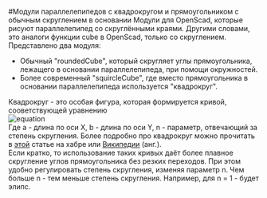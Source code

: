 #Модули параллелепипедов с квадрокругом и прямоугольником с обычным скруглением в основании
Модули для OpenScad, которые рисуют параллелепипед со скруглёнными краями. Другими словами, это аналоги функции cube в OpenScad, только со скруглением.
Представлено два модуля:
* Обычный "roundedCube", который скругляет углы прямоугольника, лежащего в основании параллелепипеда, при помощи окружностей.
* Более современный "squircleCube", где вместо прямоугольника в основании параллелепипеда используется "квадрокруг".

Квадрокруг - это особая фигура, которая формируется кривой, сооветствующей уравнению  
![equation](https://i.upmath.me/svg/%5Cleft%7Cx%5Cover%20a%5Cright%7C%5En%2B%5Cleft%7Cy%5Cover%20b%5Cright%7C%5En%3D1.)  
Где a - длина по оси X, b - длина по оси Y, n - параметр, отвечающий за степень скругления.
Более подробно про квадрокруг можно прочитать в [этой](https://habr.com/ru/company/droider/blog/517298/) статье на хабре или [Википедии](https://en.wikipedia.org/wiki/Squircle) (анг.).  
Если кратко, то использование таких кривых даёт более плавное скругление углов прямоугольника без резких переходов. При этом удобно регулировать степень скругления, изменяя параметр n. Чем больше n - тем меньше степень скругления. Например, для n = 1 - будет элипс.